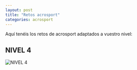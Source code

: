 ```yaml
---
layout: post
title: "Retos acrosport"
categories: acrosport
---
```


Aquí tenéis los retos de acrosport adaptados a vuestro nivel:

## NIVEL 4

![NIVEL 4]()
